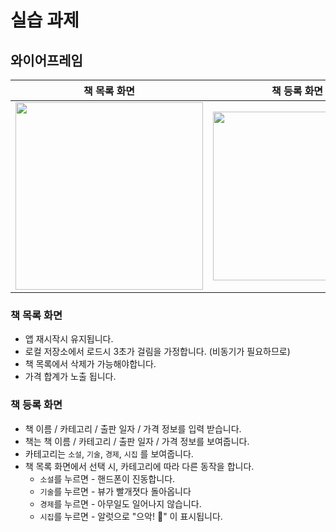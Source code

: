 # 실습 과제

## 와이어프레임

책 목록  화면|책 등록 화면 
---|---
<img src=https://user-images.githubusercontent.com/39197978/164747403-a83cddde-d822-4bf5-9e56-ab62ac138b77.png width=300>|<img src=https://user-images.githubusercontent.com/39197978/164748168-0ba686c9-d215-4929-9f84-d82b164498b1.png width=270>


### 책 목록  화면  
 - 앱 재시작시 유지됩니다.
 - 로컬 저장소에서 로드시 3초가 걸림을 가정합니다. (비동기가 필요하므로)
 - 책 목록에서 삭제가 가능해야합니다.
 - 가격 합계가 노출 됩니다.   

### 책 등록 화면 
- 책 이름 / 카테고리 / 출판 일자 / 가격 정보를 입력 받습니다.
- 책는 책 이름 / 카테고리 / 출판 일자 / 가격 정보를 보여줍니다.
- 카테고리는 `소설`, `기술`, `경제`, `시집` 를 보여줍니다.
- 책 목록  화면에서 선택 시, 카테고리에 따라 다른 동작을 합니다.
    - `소설`를 누르면 - 핸드폰이 진동합니다.
    - `기술`를 누르면 - 뷰가 빨개졋다 돌아옵니다
    - `경제`를 누르면 - 아무일도 일어나지 않습니다.
    - `시집`를 누르면 - 알럿으로 "으악! 🧟" 이 표시됩니다.
